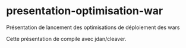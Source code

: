 # presentation-optimisation-war
Présentation de lancement des optimisations de déploiement des wars

Cette présentation de compile avec jdan/cleaver.
